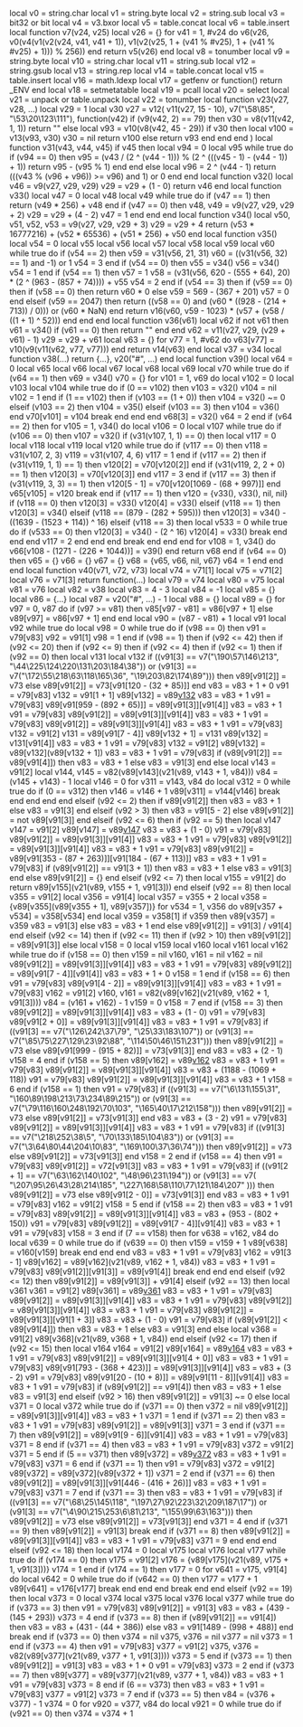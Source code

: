 local v0 = string.char
local v1 = string.byte
local v2 = string.sub
local v3 = bit32 or bit
local v4 = v3.bxor
local v5 = table.concat
local v6 = table.insert
local function v7(v24, v25)
    local v26 = {}
    for v41 = 1, #v24 do
        v6(v26, v0(v4(v1(v2(v24, v41, v41 + 1)), v1(v2(v25, 1 + (v41 % #v25), 1 + (v41 % #v25) + 1))) % 256))
    end
    return v5(v26)
end
local v8 = tonumber
local v9 = string.byte
local v10 = string.char
local v11 = string.sub
local v12 = string.gsub
local v13 = string.rep
local v14 = table.concat
local v15 = table.insert
local v16 = math.ldexp
local v17 = getfenv or function()
        return _ENV
    end
local v18 = setmetatable
local v19 = pcall
local v20 = select
local v21 = unpack or table.unpack
local v22 = tonumber
local function v23(v27, v28, ...)
    local v29 = 1
    local v30
    v27 =
        v12(
        v11(v27, 15 - 10),
        v7("\58\85", "\53\20\123\111"),
        function(v42)
            if (v9(v42, 2) == 79) then
                v30 = v8(v11(v42, 1, 1))
                return ""
            else
                local v93 = v10(v8(v42, 45 - 29))
                if v30 then
                    local v100 = v13(v93, v30)
                    v30 = nil
                    return v100
                else
                    return v93
                end
            end
        end
    )
    local function v31(v43, v44, v45)
        if v45 then
            local v94 = 0
            local v95
            while true do
                if (v94 == 0) then
                    v95 = (v43 / (2 ^ (v44 - 1))) % (2 ^ (((v45 - 1) - (v44 - 1)) + 1))
                    return v95 - (v95 % 1)
                end
            end
        else
            local v96 = 2 ^ (v44 - 1)
            return (((v43 % (v96 + v96)) >= v96) and 1) or 0
        end
    end
    local function v32()
        local v46 = v9(v27, v29, v29)
        v29 = v29 + (1 - 0)
        return v46
    end
    local function v33()
        local v47 = 0
        local v48
        local v49
        while true do
            if (v47 == 1) then
                return (v49 * 256) + v48
            end
            if (v47 == 0) then
                v48, v49 = v9(v27, v29, v29 + 2)
                v29 = v29 + (4 - 2)
                v47 = 1
            end
        end
    end
    local function v34()
        local v50, v51, v52, v53 = v9(v27, v29, v29 + 3)
        v29 = v29 + 4
        return (v53 * 16777216) + (v52 * 65536) + (v51 * 256) + v50
    end
    local function v35()
        local v54 = 0
        local v55
        local v56
        local v57
        local v58
        local v59
        local v60
        while true do
            if (v54 == 2) then
                v59 = v31(v56, 21, 31)
                v60 = ((v31(v56, 32) == 1) and -1) or 1
                v54 = 3
            end
            if (v54 == 0) then
                v55 = v34()
                v56 = v34()
                v54 = 1
            end
            if (v54 == 1) then
                v57 = 1
                v58 = (v31(v56, 620 - (555 + 64), 20) * (2 ^ (963 - (857 + 74)))) + v55
                v54 = 2
            end
            if (v54 == 3) then
                if (v59 == 0) then
                    if (v58 == 0) then
                        return v60 * 0
                    else
                        v59 = 569 - (367 + 201)
                        v57 = 0
                    end
                elseif (v59 == 2047) then
                    return ((v58 == 0) and (v60 * ((928 - (214 + 713)) / 0))) or (v60 * NaN)
                end
                return v16(v60, v59 - 1023) * (v57 + (v58 / ((1 + 1) ^ 52)))
            end
        end
    end
    local function v36(v61)
        local v62
        if not v61 then
            v61 = v34()
            if (v61 == 0) then
                return ""
            end
        end
        v62 = v11(v27, v29, (v29 + v61) - 1)
        v29 = v29 + v61
        local v63 = {}
        for v77 = 1, #v62 do
            v63[v77] = v10(v9(v11(v62, v77, v77)))
        end
        return v14(v63)
    end
    local v37 = v34
    local function v38(...)
        return {...}, v20("#", ...)
    end
    local function v39()
        local v64 = 0
        local v65
        local v66
        local v67
        local v68
        local v69
        local v70
        while true do
            if (v64 == 1) then
                v69 = v34()
                v70 = {}
                for v101 = 1, v69 do
                    local v102 = 0
                    local v103
                    local v104
                    while true do
                        if (0 == v102) then
                            v103 = v32()
                            v104 = nil
                            v102 = 1
                        end
                        if (1 == v102) then
                            if (v103 == (1 + 0)) then
                                v104 = v32() ~= 0
                            elseif (v103 == 2) then
                                v104 = v35()
                            elseif (v103 == 3) then
                                v104 = v36()
                            end
                            v70[v101] = v104
                            break
                        end
                    end
                end
                v68[3] = v32()
                v64 = 2
            end
            if (v64 == 2) then
                for v105 = 1, v34() do
                    local v106 = 0
                    local v107
                    while true do
                        if (v106 == 0) then
                            v107 = v32()
                            if (v31(v107, 1, 1) == 0) then
                                local v117 = 0
                                local v118
                                local v119
                                local v120
                                while true do
                                    if (v117 == 0) then
                                        v118 = v31(v107, 2, 3)
                                        v119 = v31(v107, 4, 6)
                                        v117 = 1
                                    end
                                    if (v117 == 2) then
                                        if (v31(v119, 1, 1) == 1) then
                                            v120[2] = v70[v120[2]]
                                        end
                                        if (v31(v119, 2, 2 + 0) == 1) then
                                            v120[3] = v70[v120[3]]
                                        end
                                        v117 = 3
                                    end
                                    if (v117 == 3) then
                                        if (v31(v119, 3, 3) == 1) then
                                            v120[5 - 1] = v70[v120[1069 - (68 + 997)]]
                                        end
                                        v65[v105] = v120
                                        break
                                    end
                                    if (v117 == 1) then
                                        v120 = {v33(), v33(), nil, nil}
                                        if (v118 == 0) then
                                            v120[3] = v33()
                                            v120[4] = v33()
                                        elseif (v118 == 1) then
                                            v120[3] = v34()
                                        elseif (v118 == (879 - (282 + 595))) then
                                            v120[3] = v34() - ((1639 - (1523 + 114)) ^ 16)
                                        elseif (v118 == 3) then
                                            local v533 = 0
                                            while true do
                                                if (v533 == 0) then
                                                    v120[3] = v34() - (2 ^ 16)
                                                    v120[4] = v33()
                                                    break
                                                end
                                            end
                                        end
                                        v117 = 2
                                    end
                                end
                            end
                            break
                        end
                    end
                end
                for v108 = 1, v34() do
                    v66[v108 - (1271 - (226 + 1044))] = v39()
                end
                return v68
            end
            if (v64 == 0) then
                v65 = {}
                v66 = {}
                v67 = {}
                v68 = {v65, v66, nil, v67}
                v64 = 1
            end
        end
    end
    local function v40(v71, v72, v73)
        local v74 = v71[1]
        local v75 = v71[2]
        local v76 = v71[3]
        return function(...)
            local v79 = v74
            local v80 = v75
            local v81 = v76
            local v82 = v38
            local v83 = 4 - 3
            local v84 = -1
            local v85 = {}
            local v86 = {...}
            local v87 = v20("#", ...) - 1
            local v88 = {}
            local v89 = {}
            for v97 = 0, v87 do
                if (v97 >= v81) then
                    v85[v97 - v81] = v86[v97 + 1]
                else
                    v89[v97] = v86[v97 + 1]
                end
            end
            local v90 = (v87 - v81) + 1
            local v91
            local v92
            while true do
                local v98 = 0
                while true do
                    if (v98 == 0) then
                        v91 = v79[v83]
                        v92 = v91[1]
                        v98 = 1
                    end
                    if (v98 == 1) then
                        if (v92 <= 42) then
                            if (v92 <= 20) then
                                if (v92 <= 9) then
                                    if (v92 <= 4) then
                                        if (v92 <= 1) then
                                            if (v92 == 0) then
                                                local v131
                                                local v132
                                                if
                                                    ((v91[3] == v7("\190\57\146\213", "\44\225\124\220\131\203\184\38")) or
                                                        (v91[3] == v7("\172\55\218\63\118\165\36", "\19\203\82\174\89")))
                                                 then
                                                    v89[v91[2]] = v73
                                                else
                                                    v89[v91[2]] = v73[v91[120 - (32 + 85)]]
                                                end
                                                v83 = v83 + 1 + 0
                                                v91 = v79[v83]
                                                v132 = v91[1 + 1]
                                                v89[v132] = v89[v132]()
                                                v83 = v83 + 1
                                                v91 = v79[v83]
                                                v89[v91[959 - (892 + 65)]] = v89[v91[3]][v91[4]]
                                                v83 = v83 + 1
                                                v91 = v79[v83]
                                                v89[v91[2]] = v89[v91[3]][v91[4]]
                                                v83 = v83 + 1
                                                v91 = v79[v83]
                                                v89[v91[2]] = v89[v91[3]][v91[4]]
                                                v83 = v83 + 1
                                                v91 = v79[v83]
                                                v132 = v91[2]
                                                v131 = v89[v91[7 - 4]]
                                                v89[v132 + 1] = v131
                                                v89[v132] = v131[v91[4]]
                                                v83 = v83 + 1
                                                v91 = v79[v83]
                                                v132 = v91[2]
                                                v89[v132] = v89[v132](v89[v132 + 1])
                                                v83 = v83 + 1
                                                v91 = v79[v83]
                                                if (v89[v91[2]] == v89[v91[4]]) then
                                                    v83 = v83 + 1
                                                else
                                                    v83 = v91[3]
                                                end
                                            else
                                                local v143 = v91[2]
                                                local v144, v145 = v82(v89[v143](v21(v89, v143 + 1, v84)))
                                                v84 = (v145 + v143) - 1
                                                local v146 = 0
                                                for v311 = v143, v84 do
                                                    local v312 = 0
                                                    while true do
                                                        if (0 == v312) then
                                                            v146 = v146 + 1
                                                            v89[v311] = v144[v146]
                                                            break
                                                        end
                                                    end
                                                end
                                            end
                                        elseif (v92 <= 2) then
                                            if v89[v91[2]] then
                                                v83 = v83 + 1
                                            else
                                                v83 = v91[3]
                                            end
                                        elseif (v92 > 3) then
                                            v83 = v91[5 - 2]
                                        else
                                            v89[v91[2]] = not v89[v91[3]]
                                        end
                                    elseif (v92 <= 6) then
                                        if (v92 == 5) then
                                            local v147
                                            v147 = v91[2]
                                            v89[v147] = v89[v147]()
                                            v83 = v83 + (1 - 0)
                                            v91 = v79[v83]
                                            v89[v91[2]] = v89[v91[3]][v91[4]]
                                            v83 = v83 + 1
                                            v91 = v79[v83]
                                            v89[v91[2]] = v89[v91[3]][v91[4]]
                                            v83 = v83 + 1
                                            v91 = v79[v83]
                                            v89[v91[2]] = v89[v91[353 - (87 + 263)]][v91[184 - (67 + 113)]]
                                            v83 = v83 + 1
                                            v91 = v79[v83]
                                            if (v89[v91[2]] == v91[3 + 1]) then
                                                v83 = v83 + 1
                                            else
                                                v83 = v91[3]
                                            end
                                        else
                                            v89[v91[2]] = {}
                                        end
                                    elseif (v92 <= 7) then
                                        local v155 = v91[2]
                                        do
                                            return v89[v155](v21(v89, v155 + 1, v91[3]))
                                        end
                                    elseif (v92 == 8) then
                                        local v355 = v91[2]
                                        local v356 = v91[4]
                                        local v357 = v355 + 2
                                        local v358 = {v89[v355](v89[v355 + 1], v89[v357])}
                                        for v534 = 1, v356 do
                                            v89[v357 + v534] = v358[v534]
                                        end
                                        local v359 = v358[1]
                                        if v359 then
                                            v89[v357] = v359
                                            v83 = v91[3]
                                        else
                                            v83 = v83 + 1
                                        end
                                    else
                                        v89[v91[2]] = v91[3] / v91[4]
                                    end
                                elseif (v92 <= 14) then
                                    if (v92 <= 11) then
                                        if (v92 > 10) then
                                            v89[v91[2]] = v89[v91[3]]
                                        else
                                            local v158 = 0
                                            local v159
                                            local v160
                                            local v161
                                            local v162
                                            while true do
                                                if (v158 == 0) then
                                                    v159 = nil
                                                    v160, v161 = nil
                                                    v162 = nil
                                                    v89[v91[2]] = v89[v91[3]][v91[4]]
                                                    v83 = v83 + 1
                                                    v91 = v79[v83]
                                                    v89[v91[2]] = v89[v91[7 - 4]][v91[4]]
                                                    v83 = v83 + 1 + 0
                                                    v158 = 1
                                                end
                                                if (v158 == 6) then
                                                    v91 = v79[v83]
                                                    v89[v91[4 - 2]] = v89[v91[3]][v91[4]]
                                                    v83 = v83 + 1
                                                    v91 = v79[v83]
                                                    v162 = v91[2]
                                                    v160, v161 = v82(v89[v162](v21(v89, v162 + 1, v91[3])))
                                                    v84 = (v161 + v162) - 1
                                                    v159 = 0
                                                    v158 = 7
                                                end
                                                if (v158 == 3) then
                                                    v89[v91[2]] = v89[v91[3]][v91[4]]
                                                    v83 = v83 + (1 - 0)
                                                    v91 = v79[v83]
                                                    v89[v91[2 + 0]] = v89[v91[3]][v91[4]]
                                                    v83 = v83 + 1
                                                    v91 = v79[v83]
                                                    if
                                                        ((v91[3] == v7("\126\242\37\79", "\25\33\183\107")) or
                                                            (v91[3] ==
                                                                v7("\85\75\227\129\23\92\88", "\114\50\46\151\231")))
                                                     then
                                                        v89[v91[2]] = v73
                                                    else
                                                        v89[v91[999 - (915 + 82)]] = v73[v91[3]]
                                                    end
                                                    v83 = v83 + (2 - 1)
                                                    v158 = 4
                                                end
                                                if (v158 == 5) then
                                                    v89[v162] = v89[v162]()
                                                    v83 = v83 + 1
                                                    v91 = v79[v83]
                                                    v89[v91[2]] = v89[v91[3]][v91[4]]
                                                    v83 = v83 + (1188 - (1069 + 118))
                                                    v91 = v79[v83]
                                                    v89[v91[2]] = v89[v91[3]][v91[4]]
                                                    v83 = v83 + 1
                                                    v158 = 6
                                                end
                                                if (v158 == 1) then
                                                    v91 = v79[v83]
                                                    if
                                                        ((v91[3] == v7("\6\131\155\31", "\160\89\198\213\73\234\89\215")) or
                                                            (v91[3] ==
                                                                v7("\79\116\160\248\192\70\103", "\165\40\17\212\158")))
                                                     then
                                                        v89[v91[2]] = v73
                                                    else
                                                        v89[v91[2]] = v73[v91[3]]
                                                    end
                                                    v83 = v83 + (3 - 2)
                                                    v91 = v79[v83]
                                                    v89[v91[2]] = v89[v91[3]][v91[4]]
                                                    v83 = v83 + 1
                                                    v91 = v79[v83]
                                                    if
                                                        ((v91[3] == v7("\218\252\38\5", "\70\133\185\104\83")) or
                                                            (v91[3] == v7("\3\64\80\44\204\10\83", "\169\100\37\36\74")))
                                                     then
                                                        v89[v91[2]] = v73
                                                    else
                                                        v89[v91[2]] = v73[v91[3]]
                                                    end
                                                    v158 = 2
                                                end
                                                if (v158 == 4) then
                                                    v91 = v79[v83]
                                                    v89[v91[2]] = v72[v91[3]]
                                                    v83 = v83 + 1
                                                    v91 = v79[v83]
                                                    if
                                                        ((v91[2 + 1] == v7("\63\162\140\102", "\48\96\231\194")) or
                                                            (v91[3] ==
                                                                v7(
                                                                    "\207\95\26\43\28\214\185",
                                                                    "\227\168\58\110\77\121\184\207"
                                                                )))
                                                     then
                                                        v89[v91[2]] = v73
                                                    else
                                                        v89[v91[2 - 0]] = v73[v91[3]]
                                                    end
                                                    v83 = v83 + 1
                                                    v91 = v79[v83]
                                                    v162 = v91[2]
                                                    v158 = 5
                                                end
                                                if (v158 == 2) then
                                                    v83 = v83 + 1
                                                    v91 = v79[v83]
                                                    v89[v91[2]] = v89[v91[3]][v91[4]]
                                                    v83 = v83 + (953 - (802 + 150))
                                                    v91 = v79[v83]
                                                    v89[v91[2]] = v89[v91[7 - 4]][v91[4]]
                                                    v83 = v83 + 1
                                                    v91 = v79[v83]
                                                    v158 = 3
                                                end
                                                if (7 == v158) then
                                                    for v638 = v162, v84 do
                                                        local v639 = 0
                                                        while true do
                                                            if (v639 == 0) then
                                                                v159 = v159 + 1
                                                                v89[v638] = v160[v159]
                                                                break
                                                            end
                                                        end
                                                    end
                                                    v83 = v83 + 1
                                                    v91 = v79[v83]
                                                    v162 = v91[3 - 1]
                                                    v89[v162] = v89[v162](v21(v89, v162 + 1, v84))
                                                    v83 = v83 + 1
                                                    v91 = v79[v83]
                                                    v89[v91[2]][v91[3]] = v89[v91[4]]
                                                    break
                                                end
                                            end
                                        end
                                    elseif (v92 <= 12) then
                                        v89[v91[2]] = v89[v91[3]] + v91[4]
                                    elseif (v92 == 13) then
                                        local v361
                                        v361 = v91[2]
                                        v89[v361] = v89[v361]()
                                        v83 = v83 + 1
                                        v91 = v79[v83]
                                        v89[v91[2]] = v89[v91[3]][v91[4]]
                                        v83 = v83 + 1
                                        v91 = v79[v83]
                                        v89[v91[2]] = v89[v91[3]][v91[4]]
                                        v83 = v83 + 1
                                        v91 = v79[v83]
                                        v89[v91[2]] = v89[v91[3]][v91[1 + 3]]
                                        v83 = v83 + (1 - 0)
                                        v91 = v79[v83]
                                        if (v89[v91[2]] < v89[v91[4]]) then
                                            v83 = v83 + 1
                                        else
                                            v83 = v91[3]
                                        end
                                    else
                                        local v368 = v91[2]
                                        v89[v368](v21(v89, v368 + 1, v84))
                                    end
                                elseif (v92 <= 17) then
                                    if (v92 <= 15) then
                                        local v164
                                        v164 = v91[2]
                                        v89[v164] = v89[v164]()
                                        v83 = v83 + 1
                                        v91 = v79[v83]
                                        v89[v91[2]] = v89[v91[3]][v91[4 + 0]]
                                        v83 = v83 + 1
                                        v91 = v79[v83]
                                        v89[v91[793 - (368 + 423)]] = v89[v91[3]][v91[4]]
                                        v83 = v83 + (3 - 2)
                                        v91 = v79[v83]
                                        v89[v91[20 - (10 + 8)]] = v89[v91[11 - 8]][v91[4]]
                                        v83 = v83 + 1
                                        v91 = v79[v83]
                                        if (v89[v91[2]] == v91[4]) then
                                            v83 = v83 + 1
                                        else
                                            v83 = v91[3]
                                        end
                                    elseif (v92 > 16) then
                                        v89[v91[2]] = v91[3] ~= 0
                                    else
                                        local v371 = 0
                                        local v372
                                        while true do
                                            if (v371 == 0) then
                                                v372 = nil
                                                v89[v91[2]] = v89[v91[3]][v91[4]]
                                                v83 = v83 + 1
                                                v371 = 1
                                            end
                                            if (v371 == 2) then
                                                v83 = v83 + 1
                                                v91 = v79[v83]
                                                v89[v91[2]] = v89[v91[3]]
                                                v371 = 3
                                            end
                                            if (v371 == 7) then
                                                v89[v91[2]] = v89[v91[9 - 6]][v91[4]]
                                                v83 = v83 + 1
                                                v91 = v79[v83]
                                                v371 = 8
                                            end
                                            if (v371 == 4) then
                                                v83 = v83 + 1
                                                v91 = v79[v83]
                                                v372 = v91[2]
                                                v371 = 5
                                            end
                                            if (5 == v371) then
                                                v89[v372] = v89[v372]()
                                                v83 = v83 + 1
                                                v91 = v79[v83]
                                                v371 = 6
                                            end
                                            if (v371 == 1) then
                                                v91 = v79[v83]
                                                v372 = v91[2]
                                                v89[v372] = v89[v372](v89[v372 + 1])
                                                v371 = 2
                                            end
                                            if (v371 == 6) then
                                                v89[v91[2]] = v89[v91[3]][v91[446 - (416 + 26)]]
                                                v83 = v83 + 1
                                                v91 = v79[v83]
                                                v371 = 7
                                            end
                                            if (v371 == 3) then
                                                v83 = v83 + 1
                                                v91 = v79[v83]
                                                if
                                                    ((v91[3] == v7("\68\25\145\118", "\197\27\92\223\32\209\187\17")) or
                                                        (v91[3] == v7("\4\90\215\253\6\81\213", "\155\99\63\163")))
                                                 then
                                                    v89[v91[2]] = v73
                                                else
                                                    v89[v91[2]] = v73[v91[3]]
                                                end
                                                v371 = 4
                                            end
                                            if (v371 == 9) then
                                                v89[v91[2]] = v91[3]
                                                break
                                            end
                                            if (v371 == 8) then
                                                v89[v91[2]] = v89[v91[3]][v91[4]]
                                                v83 = v83 + 1
                                                v91 = v79[v83]
                                                v371 = 9
                                            end
                                        end
                                    end
                                elseif (v92 <= 18) then
                                    local v174 = 0
                                    local v175
                                    local v176
                                    local v177
                                    while true do
                                        if (v174 == 0) then
                                            v175 = v91[2]
                                            v176 = {v89[v175](v21(v89, v175 + 1, v91[3]))}
                                            v174 = 1
                                        end
                                        if (v174 == 1) then
                                            v177 = 0
                                            for v641 = v175, v91[4] do
                                                local v642 = 0
                                                while true do
                                                    if (v642 == 0) then
                                                        v177 = v177 + 1
                                                        v89[v641] = v176[v177]
                                                        break
                                                    end
                                                end
                                            end
                                            break
                                        end
                                    end
                                elseif (v92 == 19) then
                                    local v373 = 0
                                    local v374
                                    local v375
                                    local v376
                                    local v377
                                    while true do
                                        if (v373 == 3) then
                                            v91 = v79[v83]
                                            v89[v91[2]] = v91[3]
                                            v83 = v83 + (439 - (145 + 293))
                                            v373 = 4
                                        end
                                        if (v373 == 8) then
                                            if (v89[v91[2]] == v91[4]) then
                                                v83 = v83 + (431 - (44 + 386))
                                            else
                                                v83 = v91[1489 - (998 + 488)]
                                            end
                                            break
                                        end
                                        if (v373 == 0) then
                                            v374 = nil
                                            v375, v376 = nil
                                            v377 = nil
                                            v373 = 1
                                        end
                                        if (v373 == 4) then
                                            v91 = v79[v83]
                                            v377 = v91[2]
                                            v375, v376 = v82(v89[v377](v21(v89, v377 + 1, v91[3])))
                                            v373 = 5
                                        end
                                        if (v373 == 1) then
                                            v89[v91[2]] = v91[3]
                                            v83 = v83 + 1 + 0
                                            v91 = v79[v83]
                                            v373 = 2
                                        end
                                        if (v373 == 7) then
                                            v89[v377] = v89[v377](v21(v89, v377 + 1, v84))
                                            v83 = v83 + 1
                                            v91 = v79[v83]
                                            v373 = 8
                                        end
                                        if (6 == v373) then
                                            v83 = v83 + 1
                                            v91 = v79[v83]
                                            v377 = v91[2]
                                            v373 = 7
                                        end
                                        if (v373 == 5) then
                                            v84 = (v376 + v377) - 1
                                            v374 = 0
                                            for v920 = v377, v84 do
                                                local v921 = 0
                                                while true do
                                                    if (v921 == 0) then
                                                        v374 = v374 + 1
                        
